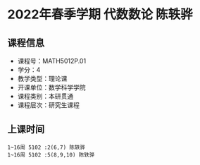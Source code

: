 # 2022年春季学期 代数数论 陈轶骅






## 课程信息

- 课程号：MATH5012P.01
- 学分：4
- 教学类型：理论课
- 开课单位：数学科学学院
- 课程类别：本研贯通
- 课程层次：研究生课程

## 上课时间

```
1~16周 5102 :2(6,7) 陈轶骅
1~16周 5102 :5(8,9,10) 陈轶骅
```

